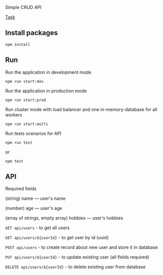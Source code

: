 Simple CRUD API

[Task](https://github.com/AlreadyBored/nodejs-assignments/blob/main/assignments/crud-api/assignment.md)

## Install packages

`npm install`

## Run

Run the application in development mode

`npm run start:dev`

Run the application in production mode

`npm run start:prod`

Run cluster mode with load balancer and one in-memory-database for all workers

`npm run start:multi`

Run tests scenarios for API

`npm run test` 

or 

`npm test`

## API

Required fields

(string)
name — user's name

(number)
age — user's age 

(array of strings, empty array)
hobbies — user's hobbies 


`GET api/users` - to get all users

`GET api/users/${userId}` - to get user by id (uuid)

`POST api/users` - to create record about new user and store it in database

`PUT api/users/${userId}` - to update existing user (all fields required)

`DELETE api/users/${userId}` - to delete existing user from database
